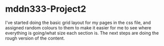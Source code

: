 # mddn333-Project2
 
I've started doing the basic grid layout for my pages in the css file, and assigned random colours to them to make it easier for me to see where everything is going/what size each section is. The next steps are doing the rough version of the content.